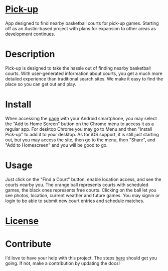 # [Pick-up](https://pick-up-1.firebaseapp.com)

App designed to find nearby basketball courts for pick-up games. Starting off as an Austin-based project with plans for expansion to other areas as development continues.

# Description

Pick-up is designed to take the hassle out of finding nearby basketball courts. With user-generated information about courts, you get a much more detailed experience than traditional search sites. We make it easy to find the place so you can get out and play.

# Install

When accessing the [page](https://pick-up-1.firebaseapp.com) with your Android smartphone, you may select the "Add to Home Screen" button on the Chrome menu to access it as a regular app. For desktop Chrome you may go to Menu and then "Install Pick-up" to add it to your desktop. As for iOS support, it is still just starting out, but you may access the site, then go to the menu, then "Share", and "Add to Homescreen" and you will be good to go.

# Usage

Just click on the "Find a Court" button, enable location access, and see the courts nearby you. The orange ball represents courts with scheduled games, the black ones represents free courts. Clicking on the ball let you see photos, location, current weather and future games. You may signin or login to be able to submit new court entries and schedule matches.

# [License](https://github.com/chrisdesilva/pickup/blob/master/LICENSE)

# Contribute

I'd love to have your help with this project. The steps [here](https://github.com/chrisdesilva/pickup/blob/master/Contributing.md) should get you going. If not, make a contribution by updating the docs!
